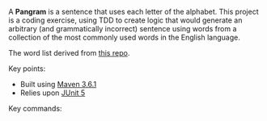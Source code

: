 
A **Pangram** is a sentence that uses each letter of the alphabet. This project is a coding exercise, 
using TDD to  create logic that would generate an arbitrary (and grammatically incorrect) sentence 
using words from a collection of the most commonly used words in the English language.
 
The word list derived from [this repo](https://github.com/first20hours/google-10000-english).

Key points:
* Built using [Maven 3.6.1](https://maven.apache.org/)
* Relies upon [JUnit 5](https://junit.org/junit5/)

Key commands:
